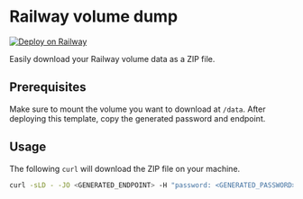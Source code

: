 # Railway volume dump

[![Deploy on Railway](https://railway.app/button.svg)](https://railway.app/template/EBwdAh?referralCode=C0tigH)

Easily download your Railway volume data as a ZIP file.

## Prerequisites

Make sure to mount the volume you want to download at `/data`. After deploying this template, copy the generated password and endpoint.

## Usage

The following `curl` will download the ZIP file on your machine.

```bash
curl -sLD - -JO <GENERATED_ENDPOINT> -H "password: <GENERATED_PASSWORD>"
```
